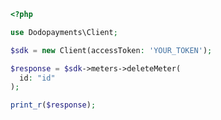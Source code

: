 ```php
<?php

use Dodopayments\Client;

$sdk = new Client(accessToken: 'YOUR_TOKEN');

$response = $sdk->meters->deleteMeter(
  id: "id"
);

print_r($response);

```


<!-- This file was generated by liblab | https://liblab.com/ -->